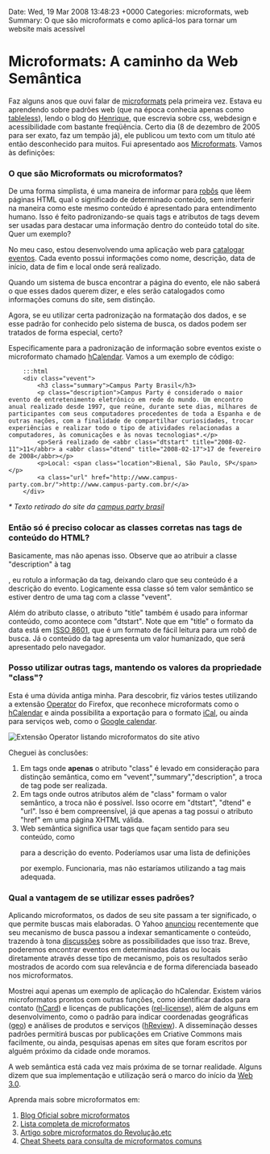 Date: Wed, 19 Mar 2008 13:48:23 +0000
Categories: microformats, web
Summary: O que são microformats e como aplicá-los para tornar um website mais acessível

# Microformats: A caminho da Web Semântica


Faz alguns anos que ouvi falar de [microformats][1] pela primeira vez. Estava eu aprendendo sobre padrões web (que na época conhecia apenas como [tableless][2]), lendo o blog do [Henrique][3], que escrevia sobre css, webdesign e acessibilidade com bastante freqüência. Certo dia (8 de dezembro de 2005 para ser exato, faz um tempão já), ele publicou um texto com um título até então desconhecido para muitos. Fui apresentado aos [Microformats][4]. Vamos às definições:

### O que são Microformats ou microformatos?

De uma forma simplista, é uma maneira de informar para [robôs][5] que lêem páginas HTML qual o significado de determinado conteúdo, sem interferir na maneira como este mesmo conteúdo é apresentado para entendimento humano. Isso é feito padronizando-se quais tags e atributos de tags devem ser usadas para destacar uma informação dentro do conteúdo total do site. Quer um exemplo? 

No meu caso, estou desenvolvendo uma aplicação web para [catalogar eventos][22]. Cada evento possui informações como nome, descrição, data de início, data de fim e local onde será realizado. 

Quando um sistema de busca encontrar a página do evento, ele não saberá o que esses dados querem dizer, e eles serão catalogados como informações comuns do site, sem distinção.

Agora, se eu utilizar certa padronização na formatação dos dados, e se esse padrão for conhecido pelo sistema de busca, os dados podem ser tratados de forma especial, certo?

Especificamente para a padronização de informação sobre eventos existe o microformato chamado [hCalendar][6]. Vamos a um exemplo de código:

		:::html
		<div class="vevent">
			<h3 class="summary">Campus Party Brasil</h3>
			<p class="description">Campus Party é considerado o maior evento de entretenimento eletrônico em rede do mundo. Um encontro anual realizado desde 1997, que reúne, durante sete dias, milhares de participantes com seus computadores procedentes de toda a Espanha e de outras nações, com a finalidade de compartilhar curiosidades, trocar experiências e realizar todo o tipo de atividades relacionadas a computadores, às comunicações e às novas tecnologias*.</p>
			<p>Será realizado de <abbr class="dtstart" title="2008-02-11">11</abbr> a <abbr class="dtend" title="2008-02-17">17 de fevereiro de 2008</abbr></p>
			<p>Local: <span class="location">Bienal, São Paulo, SP</span></p>
			<a class="url" href="http://www.campus-party.com.br/">http://www.campus-party.com.br/</a>
		</div>


_* Texto retirado do site da [campus party brasil][8]_

### Então só é preciso colocar as classes corretas nas tags de conteúdo do HTML?

Basicamente, mas não apenas isso. Observe que ao atribuir a classe "description" à tag <p>, eu rotulo a informação da tag, deixando claro que seu conteúdo é a descrição do evento. Logicamente essa classe só tem valor semântico se estiver dentro de uma tag com a classe "vevent".

Além do atributo classe, o atributo "title" também é usado para informar conteúdo, como acontece com "dtstart". Note que em "title" o formato da data está em [ISSO 8601][9], que é um formato de fácil leitura para um robô de busca. Já o conteúdo da tag apresenta um valor humanizado, que será apresentado pelo navegador.

### Posso utilizar outras tags, mantendo os valores da propriedade "class"?

Esta é uma dúvida antiga minha. Para descobrir, fiz vários testes utilizando a extensão [Operator][10] do Firefox, que reconhece microformats como o [hCalendar][6] e ainda possibilita a exportação para o formato [iCal][11], ou ainda para serviços web, como o [Google calendar][12].

![Extensão Operator listando microformatos do site ativo][23]

Cheguei às conclusões:

1. Em tags onde **apenas** o atributo "class" é levado em consideração para distinção semântica, como em "vevent","summary","description", a troca de tag pode ser realizada.
2. Em tags onde outros atributos além de "class" formam o valor semântico, a troca não é possível. Isso ocorre em "dtstart", "dtend" e "url". Isso é bem compreensível, já que apenas a tag <a> possui o atributo "href" em uma página XHTML válida.
3. Web semântica significa usar tags que façam sentido para seu conteúdo, como <p> para a descrição do evento. Poderíamos usar uma lista de definições <dl> por exemplo. Funcionaria, mas não estaríamos utilizando a tag mais adequada.


### Qual a vantagem de se utilizar esses padrões?

Aplicando microformatos, os dados de seu site passam a ter significado, o que permite buscas mais elaboradas. O Yahoo [anunciou][13] recentemente que seu mecanismo de busca passou a indexar semanticamente o conteúdo, trazendo à tona [discussões][14] sobre as possibilidades que isso traz. Breve, poderemos encontrar eventos em determinadas datas ou locais diretamente através desse tipo de mecanismo, pois os resultados serão mostrados de acordo com sua relevância e de forma diferenciada baseado nos microformatos.

Mostrei aqui apenas um exemplo de aplicação do hCalendar. Existem vários microformatos prontos com outras funções, como identificar dados para contato ([hCard][15]) e licenças de publicações ([rel-license][16]), além de alguns em desenvolvimento, como o padrão para indicar coordenadas geográficas ([geo][17]) e análises de produtos e serviços ([hReview][18]). A disseminação desses padrões permitirá buscas por publicações em Criative Commons mais facilmente, ou ainda, pesquisas apenas em sites que foram escritos por alguém próximo da cidade onde moramos. 

A web semântica está cada vez mais próxima de se tornar realidade. Alguns dizem que sua implementação e utilização será o marco do início da [Web 3.0][19]. 

Aprenda mais sobre microformatos em:

1. [Blog Oficial sobre microformatos][1]
2. [Lista completa de microformatos][20]
3. [Artigo sobre microformatos do Revolução.etc][4]
4. [Cheat Sheets para consulta de microformatos comuns][21]



[1]: http://microformats.org/
[2]: http://www.tableless.com.br/
[3]: http://revolucao.etc.br/
[4]: http://revolucao.etc.br/archives/microformats/
[5]: http://en.wikipedia.org/wiki/Web_crawler
[6]: http://microformats.org/wiki/hcalendar
[7]: http://www.campus-party.com.br/
[8]: http://www.campus-party.com.br/index.php3?SEC=114&action=HOME&SELECCIONADO=1&checksum=9f2ebe0e4c752c8ae099edd6b4e63b45
[9]: http://microformats.org/wiki/iso-8601
[10]: https://addons.mozilla.org/firefox/addon/4106
[11]: en.wikipedia.org/wiki/ICal
[12]: http://www.google.com/calendar
[13]: http://www.ysearchblog.com/archives/000527.html
[14]: http://www.readwriteweb.com/archives/yahoo_supports_semantic_web.php
[15]: http://microformats.org/wiki/hcard
[16]: http://microformats.org/wiki/rel-license
[17]: http://microformats.org/wiki/geo
[18]: http://microformats.org/wiki/hreview
[19]: http://en.wikipedia.org/wiki/Web_3
[20]: http://microformats.org/wiki/Main_Page-pt-br
[21]: http://www.ilovejackdaniels.com/cheat-sheets/microformats-cheat-sheet/
[22]: http://www.sismiko.com
[23]: http://flavio.files.wordpress.com/2008/03/operator_microformats.jpg
